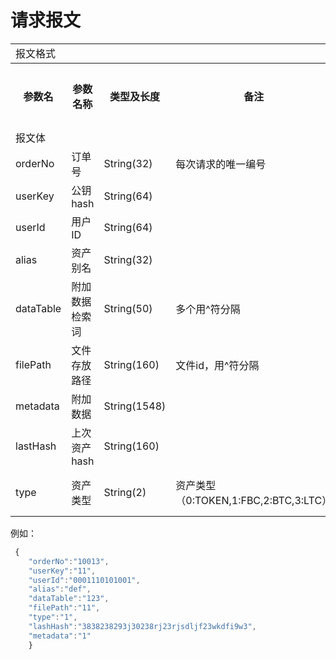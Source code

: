 # 请求报文	

<table>
        <tr>
            <td colspan="6">报文格式</td>
        </tr>
        <tr>
            <th>参数名</th>
            <th>参数名称</th>
            <th>类型及长度</th>
            <th>备注</th>
            <th>是否可空</th>
            <th>样例</th>
        </tr>
        <tr>
             <td colspan="6">报文体</td>
        </tr>
        <tr>
            <td>orderNo</td>
            <td>订单号</td>
            <td>String(32)</td>
            <td>每次请求的唯一编号</td>
            <td>N</td>
            <td></td>
        </tr>
        <tr>
            <td>userKey</td>
            <td>公钥hash</td>
            <td>String(64)</td>
            <td></td>
            <td>N</td>
            <td></td>
        </tr>
        <tr>
            <td>userId</td>
            <td>用户ID</td>
            <td>String(64)</td>
            <td></td>
            <td>N</td>
            <td></td>
        </tr>
        <tr>
            <td>alias</td>
            <td>资产别名</td>
            <td>String(32)</td>
            <td></td>
            <td>N</td>
            <td></td>
        </tr>
        <tr>
            <td>dataTable</td>
            <td>附加数据检索词</td>
            <td>String(50)</td>
            <td>多个用^符分隔</td>
            <td>N</td>
            <td></td>
        </tr>
         <tr>
            <td>filePath</td>
            <td>文件存放路径</td>
            <td>String(160)</td>
            <td>文件id，用^符分隔</td>
            <td>N</td>
            <td></td>
        </tr>
         <tr>
            <td>metadata</td>
            <td>附加数据</td>
            <td>String(1548)</td>
            <td></td>
            <td>N</td>
            <td></td>
        </tr>
         <tr>
            <td>lastHash</td>
            <td>上次资产hash</td>
            <td>String(160)</td>
            <td></td>
            <td>N</td>
            <td></td>
        </tr>
         <tr>
            <td>type</td>
            <td>资产类型</td>
            <td>String(2)</td>
            <td>资产类型（0:TOKEN,1:FBC,2:BTC,3:LTC）</td>
            <td>N</td>
            <td>默认0</td>
        </tr>
</table>

 例如：
``` javascript
 {
    "orderNo":"10013",
    "userKey":"11",
    "userId":"0001110101001",
    "alias":"def",
    "dataTable":"123",
    "filePath":"11",
    "type":"1",
    "lashHash":"3838238293j30238rj23rjsdljf23wkdfi9w3",
    "metadata":"1"
    }
    
```

